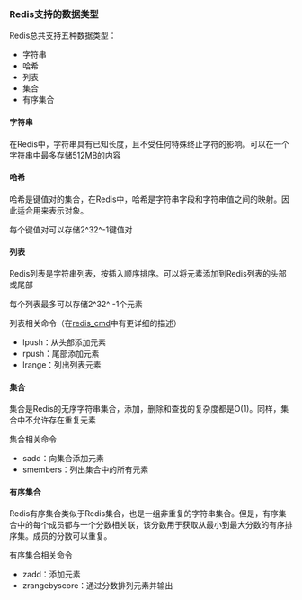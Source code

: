 ### **Redis支持的数据类型**

Redis总共支持五种数据类型：

- 字符串
- 哈希
- 列表
- 集合
- 有序集合

#### 字符串

在Redis中，字符串具有已知长度，且不受任何特殊终止字符的影响。可以在一个字符串中最多存储512MB的内容

#### 哈希

哈希是键值对的集合，在Redis中，哈希是字符串字段和字符串值之间的映射。因此适合用来表示对象。

每个键值对可以存储2^32^-1键值对

#### 列表

Redis列表是字符串列表，按插入顺序排序。可以将元素添加到Redis列表的头部或尾部

每个列表最多可以存储2^32^ -1个元素

列表相关命令（在[redis_cmd](redis_cmd.md)中有更详细的描述）

- lpush：从头部添加元素
- rpush：尾部添加元素
- lrange：列出列表元素

#### 集合

集合是Redis的无序字符串集合，添加，删除和查找的复杂度都是O(1)。同样，集合中不允许存在重复元素

集合相关命令

- sadd：向集合添加元素
- smembers：列出集合中的所有元素

#### 有序集合

Redis有序集合类似于Redis集合，也是一组非重复的字符串集合。但是，有序集合中的每个成员都与一个分数相关联，该分数用于获取从最小到最大分数的有序排序集。成员的分数可以重复。

有序集合相关命令

- zadd：添加元素
- zrangebyscore：通过分数排列元素并输出

